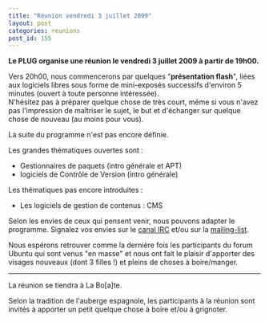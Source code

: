 ```yaml
---
title: "Réunion vendredi 3 juillet 2009"
layout: post
categories: reunions
post_id: 155
---
```

**Le PLUG organise une réunion le vendredi 3 juillet 2009 à partir de 19h00.**

Vers 20h00, nous commencerons par quelques "**présentation flash**", liées aux logiciels libres sous forme de mini-exposés successifs d'environ 5 minutes (ouvert à toute personne intéressée).  
N'hésitez pas à préparer quelque chose de très court, même si vous n'avez pas l'impression de maîtriser le sujet, le but et d'échanger sur quelque chose de nouveau (au moins pour vous).

La suite du programme n'est pas encore définie.

Les grandes thématiques ouvertes sont :

- Gestionnaires de paquets (intro générale et APT)
- logiciels de Contrôle de Version (intro générale)

Les thématiques pas encore introduites :

- Les logiciels de gestion de contenus : CMS

Selon les envies de ceux qui pensent venir, nous pouvons adapter le programme. Signalez vos envies sur le [canal IRC](irc://irc.freenode.net/%23plugfr) et/ou sur la [mailing-list](/association/mailing-lists.html).

Nous espérons retrouver comme la dernière fois les participants du forum Ubuntu qui sont venus "en masse" et nous ont fait le plaisir d'apporter des visages nouveaux (dont 3 filles !) et pleins de choses à boire/manger.

----
La réunion se tiendra à La Bo\[a\]te.

Selon la tradition de l'auberge espagnole, les participants à la réunion sont invités à apporter un petit quelque chose à boire et/ou à grignoter.